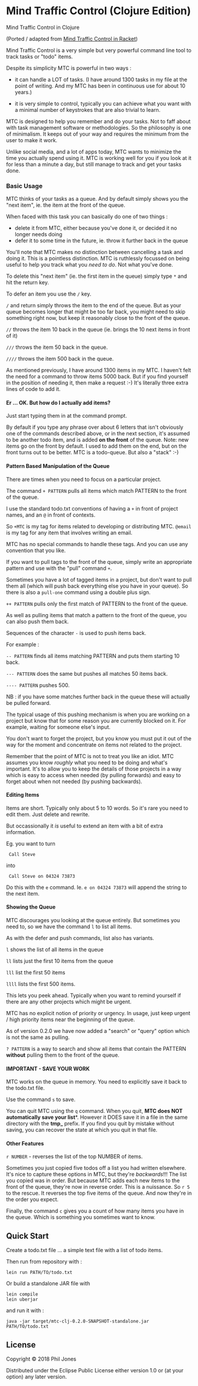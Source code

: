 # Mind Traffic Control (Clojure Edition)

Mind Traffic Control in Clojure  

(Ported / adapted from [Mind Traffic Control in Racket](https://github.com/interstar/mtc-racket))


Mind Traffic Control is a very simple but very powerful command line tool to track tasks or "todo" items.

Despite its simplicity MTC is powerful in two ways :

* it can handle a LOT of tasks. (I have around 1300 tasks in my file at the point of writing. And my MTC has been in continuous use for about 10 years.)

* it is very simple to control, typically you can achieve what you want with a minimal number of keystrokes that are also trivial to learn.

MTC is designed to help you remember and do your tasks. Not to faff about with task management software or methodologies. So the philosophy is one of minimalism. It keeps out of your way and requires the minimum from the user to make it work. 

Unlike social media, and a lot of apps today, MTC wants to minimize the time you actually spend using it. MTC is working well for you if you look at it for less than a minute a day, but still manage to track and get your tasks done.

### Basic Usage

MTC thinks of your tasks as a queue. And by default simply shows you the "next item", ie. the item at the front of the queue.

When faced with this task you can basically do one of two things : 

* delete it from MTC, either because you've done it, or decided it no longer needs doing
* defer it to some time in the future, ie. throw it further back in the queue

You'll note that MTC makes no distinction between cancelling a task and doing it. This is a pointless distinction. MTC is ruthlessly focussed on being useful to help you track what you *need to do*. Not what you've done.

To delete this "next item" (ie. the first item in the queue) simply type `*` and hit the return key.

To defer an item you use the `/` key.

`/` and return simply throws the item to the end of the queue. But as your queue becomes longer that might be too far back, you might need to skip something right now, but keep it reasonably close to the front of the queue.

`//` throws the item 10 back in the queue (ie. brings the 10 next items in front of it)

`///` throws the item 50 back in the queue.

`////` throws the item 500 back in the queue.

As mentioned previously, I have around 1300 items in my MTC. I haven't felt the need for a command to throw items 5000 back. But if you find yourself in the position of needing it, then make a request :-) It's literally three extra lines of code to add it.



#### Er ... OK. But how do I actually add items?

Just start typing them in at the command prompt.

By default if you type any phrase over about 6 letters that isn't obviously one of the commands described above, or in the next section, it's assumed to be another todo item, and is added **on the front** of the queue. Note: new items go on the front by default. I used to add them on the end, but on the front turns out to be better. MTC is a todo-queue. But also a "stack" :-)

#### Pattern Based Manipulation of the Queue

There are times when you need to focus on a particular project.

The command `+ PATTERN` pulls all items which match PATTERN to the front of the queue.

I use the standard todo.txt conventions of having a `+` in front of project names, and an `@` in front of contexts.

So `+MTC` is my tag for items related to developing or distributing MTC. `@email` is my tag for any item that involves writing an email. 

MTC has no special commands to handle these tags. And you can use any convention that you like.

If you want to pull tags to the front of the queue, simply write an appropriate pattern and use with the "pull" command `+`.

Sometimes you have a lot of tagged items in a project, but don't want to pull them all (which will push back everything else you have in your queue). So there is also a `pull-one` command using a double plus sign.

`++ PATTERN` pulls only the first match of PATTERN to the front of the queue. 


As well as pulling items that match a pattern to the front of the queue, you can also push them back.

Sequences of the character `-` is used to push items back.

For example :

`-- PATTERN` finds all items matching PATTERN and puts them starting 10 back.

`--- PATTERN` does the same but pushes all matches 50 items back.

`---- PATTERN` pushes 500.

NB : if you have some matches further back in the queue these will actually be pulled forward.

The typical usage of this pushing mechanism is when you are working on a project but know that for some reason you are currently blocked on it. For example, waiting for someone else's input.

You don't want to forget the project, but you know you must put it out of the way for the moment and concentrate on items not related to the project. 

Remember that the point of MTC is not to treat you like an idiot. MTC assumes you know *roughly* what you need to be doing and what's important. It's to allow you to keep the details of those projects in a way which is easy to access when needed (by pulling forwards) and easy to forget about when not needed (by pushing backwards).

#### Editing Items

Items are short. Typically only about 5 to 10 words. So it's rare you need to edit them. Just delete and rewrite.

But occassionally it *is* useful to extend an item with a bit of extra information.

Eg. you want to turn

     Call Steve 
     
into 

     Call Steve on 04324 73873


Do this with the `e` command. Ie. `e on 04324 73873` will append the string to the next item.

#### Showing the Queue

MTC discourages you looking at the queue entirely. But sometimes you need to, so we have the command `l` to list all items.

As with the defer and push commands, list also has variants.

`l` shows the list of all items in the queue

`ll` lists just the first 10 items from the queue

`lll` list the first 50 items

`llll` lists the first 500 items.

This lets you peek ahead. Typically when you want to remind yourself if there are any other projects which might be urgent.

MTC has no explicit notion of priority or urgency. In usage, just keep urgent / high priority items near the beginning of the queue.

As of version 0.2.0 we have now added a "search" or "query" option which is not the same as pulling.

`? PATTERN` is a way to search and show all items that contain the PATTERN **without** pulling them to the front of the queue.


#### IMPORTANT - SAVE YOUR WORK 

MTC works on the queue in memory. You need to explicitly save it back to the todo.txt file.

Use the command `s` to save.

You can quit MTC using the `q` command. When you quit, **MTC does NOT automatically save your list***. However it DOES save it in a file in the same directory with the **tmp_** prefix. If you find you quit by mistake without saving, you can recover the state at which you quit in that file.

#### Other Features

`r NUMBER` - reverses the list of the top NUMBER of items.

Sometimes you just copied five todos off a list you had written elsewhere. It's nice to capture these options in MTC, but they're  *backwards*!!! The list you copied was in order. But because MTC adds each new items to the front of the queue, they're now in reverse order. This is a nuissance. So `r 5` to the rescue. It reverses the top five items of the queue. And now they're in the order you expect.

Finally, the command `c` gives you a count of how many items you have in the queue. Which is something you sometimes want to know.


## Quick Start

Create a todo.txt file ... a simple text file with a list of todo items.

Then run from repository with :

    lein run PATH/TO/todo.txt


Or build a standalone JAR file with 

    lein compile
    lein uberjar
    
and run it with :

    java -jar target/mtc-clj-0.2.0-SNAPSHOT-standalone.jar PATH/TO/todo.txt
    
    
## License

Copyright © 2018 Phil Jones

Distributed under the Eclipse Public License either version 1.0 or (at
your option) any later version.
